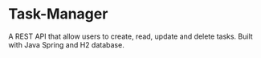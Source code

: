 # Task-Manager
A REST API that allow users to create, read, update and delete tasks. Built with Java Spring and H2 database.
